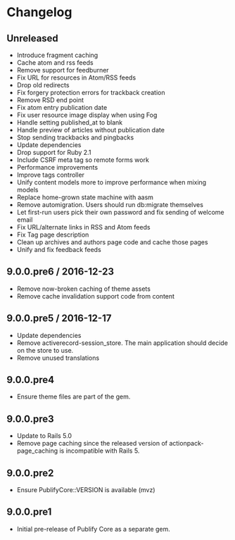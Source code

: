 # Changelog

## Unreleased

* Introduce fragment caching
* Cache atom and rss feeds
* Remove support for feedburner
* Fix URL for resources in Atom/RSS feeds
* Drop old redirects
* Fix forgery protection errors for trackback creation
* Remove RSD end point
* Fix atom entry publication date
* Fix user resource image display when using Fog
* Handle setting published_at to blank
* Handle preview of articles without publication date
* Stop sending trackbacks and pingbacks
* Update dependencies
* Drop support for Ruby 2.1
* Include CSRF meta tag so remote forms work
* Performance improvements
* Improve tags controller
* Unify content models more to improve performance when mixing models
* Replace home-grown state machine with aasm
* Remove automigration. Users should run db:migrate themselves
* Let first-run users pick their own password and fix sending of welcome email
* Fix URL/alternate links in RSS and Atom feeds
* Fix Tag page description
* Clean up archives and authors page code and cache those pages
* Unify and fix feedback feeds

## 9.0.0.pre6 / 2016-12-23

* Remove now-broken caching of theme assets
* Remove cache invalidation support code from content

## 9.0.0.pre5 / 2016-12-17

* Update dependencies
* Remove activerecord-session_store. The main application should decide on the
  store to use.
* Remove unused translations

## 9.0.0.pre4

* Ensure theme files are part of the gem.

## 9.0.0.pre3

* Update to Rails 5.0
* Remove page caching since the released version of actionpack-page_caching is
  incompatible with Rails 5.

## 9.0.0.pre2

* Ensure PublifyCore::VERSION is available (mvz)

## 9.0.0.pre1

* Initial pre-release of Publify Core as a separate gem.
